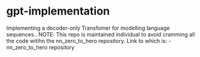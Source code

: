 # gpt-implementation
Implementing a decoder-only Transfomer for modelling language sequences..
NOTE: This repo is maintained individual to avoid cramming all the code witihn the nn_zero_to_hero repository. Link to which is: - nn_zero_to_hero repository
